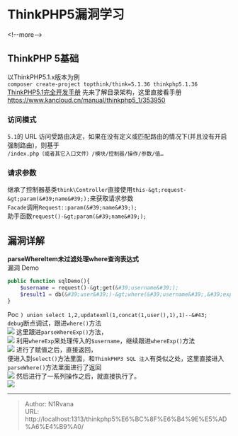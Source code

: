 # ThinkPHP5漏洞学习

  
  
  
  
&lt;!--more--&gt;  
## ThinkPHP 5基础  
以ThinkPHP5.1.x版本为例  
`composer create-project topthink/think=5.1.36 thinkphp5.1.36`  
[ThinkPHP5.1完全开发手册](https://www.kancloud.cn/manual/thinkphp5_1/353948)
先来了解目录架构，这里直接看手册  
https://www.kancloud.cn/manual/thinkphp5_1/353950  
### 访问模式  
`5.1`的 URL 访问受路由决定，如果在没有定义或匹配路由的情况下(并且没有开启强制路由)，则基于  
`/index.php（或者其它入口文件）/模块/控制器/操作/参数/值…`  
### 请求参数  
继承了控制器基类`think\Controller`直接使用`this-&gt;request-&gt;param(&#39;name&#39;);`来获取请求参数  
`Facade`调用`Request::param(&#39;name&#39;);`  
助手函数`request()-&gt;param(&#39;name&#39;);`  
  
## 漏洞详解  
**parseWhereItem未过滤处理where查询表达式**  
漏洞 Demo  
```php  
public function sqlDemo(){  
	$username = request()-&gt;get(&#39;username&#39;);  
	$result1 = db(&#39;user&#39;)-&gt;where(&#39;username&#39;,&#39;exp&#39;,$username)-&gt;select();   
}  
```  
Poc `) union select 1,2,updatexml(1,concat(1,user(),1),1)--&#43;`  
`debug`断点调试，跟进`where()`方法  
![](https://picture-1304797147.cos.ap-nanjing.myqcloud.com/picture/202401151951144.png)
这里跟进`parseWhereExp()`方法，  
![](https://picture-1304797147.cos.ap-nanjing.myqcloud.com/picture/202401151953723.png)
利用`whereExp`来处理传入的`$username`，继续跟进`whereExp()`方法  
![](https://picture-1304797147.cos.ap-nanjing.myqcloud.com/picture/202401151954352.png)
进行了赋值之后，直接返回，  
便进入到`select()`方法里面，和`ThinkPHP3 SQL 注入`有类似之处，这里直接进入`parseWhere()`方法里面进行了返回  
![](https://picture-1304797147.cos.ap-nanjing.myqcloud.com/picture/202401152001902.png)
然后进行了一系列操作之后，就直接执行了。  
![](https://picture-1304797147.cos.ap-nanjing.myqcloud.com/picture/202401152027043.png)

---

> Author: N1Rvana  
> URL: http://localhost:1313/thinkphp5%E6%BC%8F%E6%B4%9E%E5%AD%A6%E4%B9%A0/  

